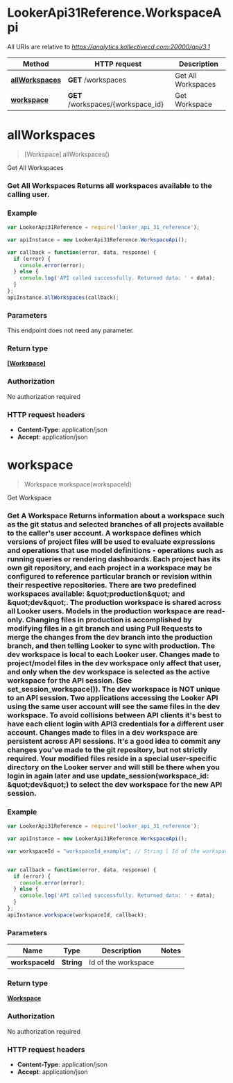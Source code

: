 # LookerApi31Reference.WorkspaceApi

All URIs are relative to *https://analytics.kollectivecd.com:20000/api/3.1*

Method | HTTP request | Description
------------- | ------------- | -------------
[**allWorkspaces**](WorkspaceApi.md#allWorkspaces) | **GET** /workspaces | Get All Workspaces
[**workspace**](WorkspaceApi.md#workspace) | **GET** /workspaces/{workspace_id} | Get Workspace


<a name="allWorkspaces"></a>
# **allWorkspaces**
> [Workspace] allWorkspaces()

Get All Workspaces

### Get All Workspaces  Returns all workspaces available to the calling user. 

### Example
```javascript
var LookerApi31Reference = require('looker_api_31_reference');

var apiInstance = new LookerApi31Reference.WorkspaceApi();

var callback = function(error, data, response) {
  if (error) {
    console.error(error);
  } else {
    console.log('API called successfully. Returned data: ' + data);
  }
};
apiInstance.allWorkspaces(callback);
```

### Parameters
This endpoint does not need any parameter.

### Return type

[**[Workspace]**](Workspace.md)

### Authorization

No authorization required

### HTTP request headers

 - **Content-Type**: application/json
 - **Accept**: application/json

<a name="workspace"></a>
# **workspace**
> Workspace workspace(workspaceId)

Get Workspace

### Get A Workspace  Returns information about a workspace such as the git status and selected branches of all projects available to the caller&#39;s user account.  A workspace defines which versions of project files will be used to evaluate expressions and operations that use model definitions - operations such as running queries or rendering dashboards. Each project has its own git repository, and each project in a workspace may be configured to reference particular branch or revision within their respective repositories.  There are two predefined workspaces available: \&quot;production\&quot; and \&quot;dev\&quot;.  The production workspace is shared across all Looker users. Models in the production workspace are read-only. Changing files in production is accomplished by modifying files in a git branch and using Pull Requests to merge the changes from the dev branch into the production branch, and then telling Looker to sync with production.  The dev workspace is local to each Looker user. Changes made to project/model files in the dev workspace only affect that user, and only when the dev workspace is selected as the active workspace for the API session. (See set_session_workspace()).  The dev workspace is NOT unique to an API session. Two applications accessing the Looker API using the same user account will see the same files in the dev workspace. To avoid collisions between API clients it&#39;s best to have each client login with API3 credentials for a different user account.  Changes made to files in a dev workspace are persistent across API sessions. It&#39;s a good idea to commit any changes you&#39;ve made to the git repository, but not strictly required. Your modified files reside in a special user-specific directory on the Looker server and will still be there when you login in again later and use update_session(workspace_id: \&quot;dev\&quot;) to select the dev workspace for the new API session. 

### Example
```javascript
var LookerApi31Reference = require('looker_api_31_reference');

var apiInstance = new LookerApi31Reference.WorkspaceApi();

var workspaceId = "workspaceId_example"; // String | Id of the workspace 


var callback = function(error, data, response) {
  if (error) {
    console.error(error);
  } else {
    console.log('API called successfully. Returned data: ' + data);
  }
};
apiInstance.workspace(workspaceId, callback);
```

### Parameters

Name | Type | Description  | Notes
------------- | ------------- | ------------- | -------------
 **workspaceId** | **String**| Id of the workspace  | 

### Return type

[**Workspace**](Workspace.md)

### Authorization

No authorization required

### HTTP request headers

 - **Content-Type**: application/json
 - **Accept**: application/json


